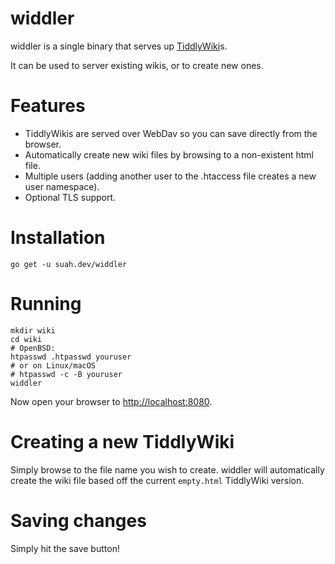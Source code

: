widdler
=======

widdler is a single binary that serves up
[TiddlyWiki](https://tiddlywiki.com)s.

It can be used to server existing wikis, or to create new ones.

# Features

- TiddlyWikis are served over WebDav so you can save directly from the browser.
- Automatically create new wiki files by browsing to a non-existent html file.
- Multiple users (adding another user to the .htaccess file creates a new user
  namespace).
- Optional TLS support.

# Installation

```
go get -u suah.dev/widdler
```

# Running

```
mkdir wiki
cd wiki
# OpenBSD:
htpasswd .htpasswd youruser
# or on Linux/macOS
# htpasswd -c -B youruser
widdler 
```

Now open your browser to [http://localhost:8080](http://localhost:8080).

# Creating a new TiddlyWiki

Simply browse to the file name you wish to create. widdler will automatically
create the wiki file based off the current `empty.html` TiddlyWiki version.

# Saving changes

Simply hit the save button!

